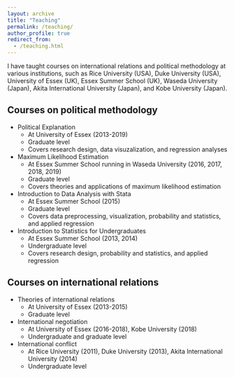 ```yaml
---
layout: archive
title: "Teaching"
permalink: /teaching/
author_profile: true
redirect_from: 
  - /teaching.html
---
```


I have taught courses on international relations and political methodology at various institutions, such as Rice University (USA), Duke University (USA), University of Essex (UK), Essex Summer School (UK), Waseda University (Japan), Akita International University (Japan), and Kobe University (Japan).  

## <i class="fas fa-chart-line"></i> Courses on political methodology  

* Political Explanation  
  * At University of Essex (2013-2019)  
  * Graduate level  
  * Covers research design, data visuzalization, and regression analyses  
* Maximum Likelihood Estimation  
  * At Essex Summer School running in Waseda University (2016, 2017, 2018, 2019)  
  * Graduate level  
  * Covers theories and applications of maximum likelihood estimation   
* Introduction to Data Analysis with Stata  
  * At Essex Summer School (2015)  
  * Graduate level  
  * Covers data preprocessing, visualization, probability and statistics, and applied regression   
* Introduction to Statistics for Undergraduates  
  * At Essex Summer School (2013, 2014)  
  * Undergraduate level  
  * Covers research design, probability and statistics, and applied regression   

## <i class="fas fa-globe"></i> Courses on international relations  

* Theories of international relations  
  * At University of Essex (2013-2015)  
  * Graduate level  
* International negotiation  
  * At University of Essex (2016-2018), Kobe University (2018)  
  * Undergraduate and graduate level  
* International conflict  
  * At Rice University (2011), Duke University (2013), Akita International University (2014)  
  * Undergraduate level  

